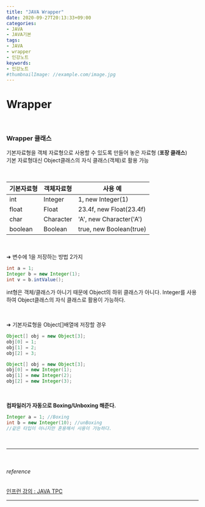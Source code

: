 ```yaml
---
title: "JAVA Wrapper"
date: 2020-09-27T20:13:33+09:00
categories:
- JAVA
- JAVA기본
tags:
- JAVA
- wrapper
- 인강노트
keywords:
- 인강노트
#thumbnailImage: //example.com/image.jpg
---
```


<!--more-->
# Wrapper 

&nbsp;


###  Wrapper 클래스
기본자료형을 객체 자료형으로 사용할 수 있도록 만들어 놓은 자료형 (**포장 클래스**)   
기본 자료형대신 Object클래스의 자식 클래스(객체)로 활용 가능

&nbsp;

|  기본자료형 |  객체자료형 | 사용 예  |
|---|---|---|
|  int | Integer   | 1, new Integer(1)   |
| float  |  Float | 23.4f, new Float(23.4f)  |
| char  | Character  | 'A', new Character('A')  |
|  boolean | Boolean   | true, new Boolean(true)   |


&nbsp;

&#10140; 변수에 1을 저장하는 방법 2가지
```java
int a = 1;
Integer b = new Integer(1);
int v = b.intValue();
```
int형은 객체/클래스가 아니기 때문에 Object의 하위 클래스가 아니다. Integer를 사용하여 Object클래스의 자식 클래스로 활용이 가능하다.

&nbsp;

&#10140; 기본자료형을 Object[]배열에 저장할 경우
```java
Object[] obj = new Object[3];
obj[0] = 1;
obj[1] = 2;
obj[2] = 3;

Object[] obj = new Object[3];
obj[0] = new Integer(1);
obj[1] = new Integer(2);
obj[2] = new Integer(3);
```

&nbsp;

**컴파일러가 자동으로 Boxing/Unboxing 해준다.**
```java
Integer a = 1; //Boxing
int b = new Integer(10); //unBoxing
//같은 타입이 아니지만 혼용해서 사용이 가능하다.
```

&nbsp;


-----

&nbsp;

###### reference
[인프런 강의 : JAVA TPC](https://www.inflearn.com/course/%EC%9E%90%EB%B0%94-%EC%9E%85%EB%AC%B8-%ED%94%84%EB%A1%9C%EA%B7%B8%EB%9E%98%EB%B0%8D/dashboard)


-----